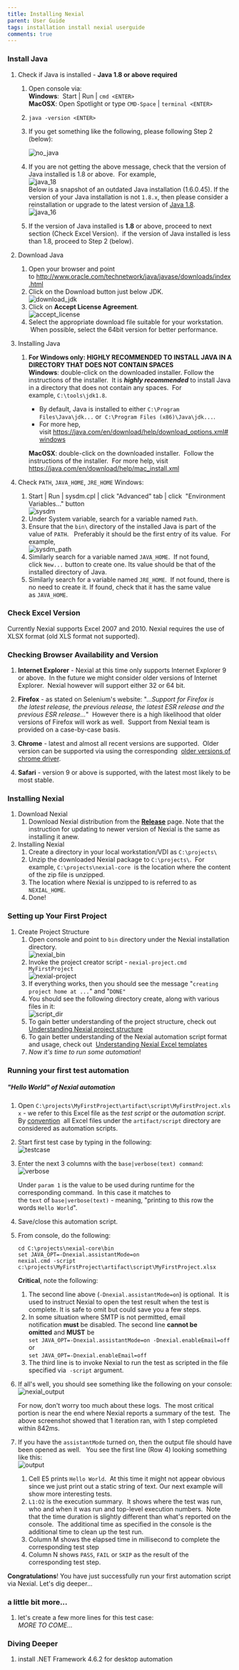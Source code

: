 ```yaml
---
title: Installing Nexial
parent: User Guide
tags: installation install nexial userguide
comments: true
---
```



### Install Java
1. Check if Java is installed - **Java 1.8 or above required**
   1.  Open console via:  
       **Windows**:  Start | Run | `cmd <ENTER>`  
       **MacOSX**: Open Spotlight or type `CMD-Space` | `terminal <ENTER>`
   1.  `java -version <ENTER>`
   1.  If you get something like the following, please following Step 2 (below):
   
       ![no_java](image/InstallingNexial_01.png)
   1.  If you are not getting the above message, check that the version of Java installed is 1.8 
       or above.  For example,  
       ![java_18](image/InstallingNexial_02.png)
       <br/>Below is a snapshot of an outdated Java installation (1.6.0.45).  If the version of your Java installation
       is not `1.8.x`, then please consider a reinstallation or upgrade to the latest version of 
       <a href="http://www.oracle.com/technetwork/java/javase/downloads/jdk8-downloads-2133151.html" class="external-link" target="_nexial_target">Java 1.8</a>.
       <br/>
       ![java_16](image/InstallingNexial_02a.png)
   1.  If the version of Java installed is **1.8** or above, proceed to next section (Check 
       Excel Version).  if the version of Java installed is less than 1.8, proceed to Step 2 
       (below).

2. Download Java
   1.  Open your browser and point to <a href="http://www.oracle.com/technetwork/java/javase/downloads/index.html" class="external-link" target="_nexial_external">http://www.oracle.com/technetwork/java/javase/downloads/index.html</a>
   1.  Click on the Download button just below JDK.  
       ![download_jdk](image/InstallingNexial_03.png)
   1.  Click on **Accept License Agreement**.  
       ![accept_license](image/InstallingNexial_04.png)
   1.  Select the appropriate download file suitable for your workstation.  When possible, select the 64bit version 
       for better performance.

2. Installing Java
   1.  **For Windows only: HIGHLY RECOMMENDED TO INSTALL JAVA IN A DIRECTORY THAT DOES NOT CONTAIN SPACES**  
       **Windows**: double-click on the downloaded installer. Follow the instructions of the 
       installer.  It is _**highly recommended**_ to install Java in a directory that does not 
       contain any spaces.  For example, `C:\tools\jdk1.8`.  
       
       - By default, Java is installed to either `C:\Program Files\Java\jdk...` or 
         `C:\Program Files (x86)\Java\jdk...`.   
       - For more hep, visit <a href="https://java.com/en/download/help/download_options.xml#windows" class="external-link" target="_nexial_external">https://java.com/en/download/help/download_options.xml#windows</a>
       
       **MacOSX**: double-click on the downloaded installer.  Follow the instructions of the 
       installer.  For more help, visit 
       <a href="https://java.com/en/download/help/mac_install.xml" class="external-link" target="_nexial_external">https://java.com/en/download/help/mac_install.xml</a>

3. Check `PATH`, `JAVA_HOME`, `JRE_HOME`
   Windows: 
   1.  Start | Run | sysdm.cpl <ENTER> | click "Advanced" tab | click  
       "Environment Variables..." button  
       ![sysdm](image/InstallingNexial_05.png) 
   1.  Under System variable, search for a variable named `Path`.
   1.  Ensure that the `bin\` directory of the installed Java is part of the value of `PATH`.  
       Preferably it should be the first entry of its value.  For example,  
       ![sysdm_path](image/InstallingNexial_06.png) 
   1.  Similarly search for a variable named `JAVA_HOME`.  If not found, click `New...` button to 
       create one.  Its value should be that of the installed directory of Java.
   1.  Similarly search for a variable named `JRE_HOME`.  If not found, there is no need to 
       create it. If found, check that it has the same value as `JAVA_HOME`.


### Check Excel Version
Currently Nexial supports Excel 2007 and 2010. Nexial requires the use of XLSX format (old XLS format not supported).


### Checking Browser Availability and Version
1. **Internet Explorer** \- Nexial at this time only supports Internet Explorer 9 or above.  In the future we might 
   consider older versions of Internet Explorer.  Nexial however will support either 32 or 64 bit.

1. **Firefox** \- as stated on Selenium's website: "..._Support for Firefox is the latest release, 
			the previous release, the latest ESR release and the previous ESR release..._"  However there is a high likelihood 
			that older versions of Firefox will work as well.  Support from Nexial team is provided on a case-by-case basis.

1. **Chrome** \- latest and almost all recent versions are supported.  Older version can be 
			supported via using the corresponding 
			<a href="https://sites.google.com/a/chromium.org/chromedriver/downloads" class="external-link" target="_nexial_external">older versions of chrome driver</a>.

1. **Safari** \- version 9 or above is supported, with the latest most likely to be most stable.

### Installing Nexial
1. Download Nexial
   1.  Download Nexial distribution from the <a href="https://github.com/nexiality/nexial-core/releases" class="external-link" target="_nexial_external"><b>Release</b></a> page. 
       Note that the instruction for updating to newer version of Nexial is the same as installing it anew.
2. Installing Nexial
   1.  Create a directory in your local workstation/VDI as `C:\projects\`
   1.  Unzip the downloaded Nexial package to `C:\projects\`.  For example, `C:\projects\nexial-core` 
       is the location where the content of the zip file is unzipped.
   1.  The location where Nexial is unzipped to is referred to as `NEXIAL_HOME`.
   1.  Done!


### Setting up Your First Project
1. Create Project Structure
   1.  Open console and point to `bin` directory under the Nexial installation directory.  
       ![nexial_bin](image/InstallingNexial_07.png) 
   1.  Invoke the project creator script - `nexial-project.cmd MyFirstProject`  
       ![nexial-project](image/InstallingNexial_08.png)
   1.  If everything works, then you should see the message "`creating project home at ...`" and "`DONE"`
   1.  You should see the following directory create, along with various files in it:  
       ![script_dir](image/InstallingNexial_09.png)
   1.  To gain better understanding of the project structure, check out 
       [Understanding Nexial project structure](UnderstandingProjectStructure)
   1.  To gain better understanding of the Nexial automation script format and usage, check out 
       [Understanding Nexial Excel templates](UnderstandingExcelTemplates)
   1.  _Now it's time to run some automation_!


### Running your first test automation
##### "Hello World" of Nexial automation
1. Open `C:\projects\MyFirstProject\artifact\script\MyFirstProject.xlsx` \- we refer to this Excel 
			file as the _test script_ or the _automation script_. By [convention](UnderstandingProjectStructure) 
			all Excel files under the `artifact/script` directory are considered as automation scripts.

2. Start first test case by typing in the following:  
   ![testcase](image/InstallingNexial_10.png)

3. Enter the next 3 columns with the `base|verbose(text) command`:  
   ![verbose](image/InstallingNexial_11.png)
   
   Under `param 1` is the value to be used during runtime for the corresponding command.  In this 
   case it matches to the `text` of `base|verbose(text)` \- meaning, "printing to this row the 
   words `Hello World`".

4. Save/close this automation script.

5. From console, do the following:    
   ```batch
   cd C:\projects\nexial-core\bin   
   set JAVA_OPT=-Dnexial.assistantMode=on   
   nexial.cmd -script c:\projects\MyFirstProject\artifact\script\MyFirstProject.xlsx
   ```

   **Critical**, note the following:
   1.  The second line above (`-Dnexial.assistantMode=on`) is optional.  It is used to instruct 
       Nexial to open the test result when the test is complete. It is safe to omit but could save 
       you a few steps.
   1.  In some situation where SMTP is not permitted, email notification **must** be disabled.
       The second line **cannot be omitted** and **MUST** be  
       `set JAVA_OPT=-Dnexial.assistantMode=on -Dnexial.enableEmail=off`  
       or  
       `set JAVA_OPT=-Dnexial.enableEmail=off` 
   1.  The third line is to invoke Nexial to run the test as scripted in the file specified via 
       `-script` argument.

6. If all's well, you should see something like the following on your console:  
   ![nexial_output](image/InstallingNexial_12.png) 
   
   For now, don't worry too much about these logs.  The most critical portion is near the end 
   where Nexial reports a summary of the test.  The above screenshot showed that 1 iteration ran, 
   with 1 step completed within 842ms.

7. If you have the `assistantMode` turned on, then the output file should have been opened as well.  
			You see the first line (Row 4) looking something like this:  
   ![output](image/InstallingNexial_13.png)
   
   1.  Cell E5 prints `Hello World`.  At this time it might not appear obvious since we just print 
       out a static string of text. Our next example will show more interesting tests.
   1.  `L1:O2` is the execution summary.  It shows where the test was run, who and when it was run 
       and top-level execution numbers.  Note that the time duration is slightly different than 
       what's reported on the console.  The additional time as specified in the console is the 
       additional time to clean up the test run.
   1.  Column M shows the elapsed time in millisecond to complete the corresponding test step
   1.  Column N shows `PASS`, `FAIL` or `SKIP` as the result of the corresponding test step. 

**Congratulations**! You have just successfully run your first automation script via Nexial. Let's 
dig deeper...


### a little bit more...
1.  let's create a few more lines for this test case:  
    _MORE TO COME..._


### Diving Deeper
1. install .NET Framework 4.6.2 for desktop automation


